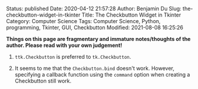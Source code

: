 Status: published
Date: 2020-04-12 21:57:28
Author: Benjamin Du
Slug: the-checkbutton-widget-in-tkinter
Title: The Checkbutton Widget in Tkinter
Category: Computer Science
Tags: Computer Science, Python, programming, Tkinter, GUI, Checkbutton
Modified: 2021-08-08 16:25:26

**Things on this page are fragmentary and immature notes/thoughts of the author. Please read with your own judgement!**


1. `ttk.Checkbutton` is preferred to `tk.Checkbutton`.

2. It seems to me that the `Checkbutton.bind` doesn't work.
    However, 
    specifying a callback function using the `command` option 
    when creating a Checkbutton still work.

